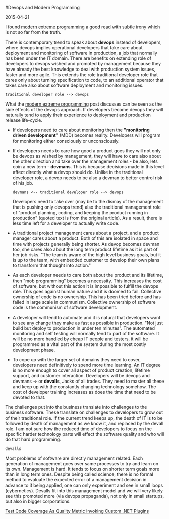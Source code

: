#Devops and Modern Programming

2015-04-21

<!--- tags: architecture deployment -->

I found [modern extreme programming](http://benjiweber.co.uk/blog/2015/04/17/modern-extreme-programming/) a good read with subtle irony which is not so far from the truth.

There is contemporary trend to speak about **devops** instead of developers, where devops implies operational developers that take care about deployment and monitoring of software in production, a job that normally has been under the IT domain. There are benefits on extending role of developers to devops wished and promoted by management because they have already the best knowledge to deal with production system issues, faster and more agile. This extends the role traditional developer role that cares only about turning specification to code, to an additional operator that takes care also about software deployment and monitoring issues.

```
traditional developer role --> devops
```

What the [modern extreme programming](http://benjiweber.co.uk/blog/2015/04/17/modern-extreme-programming/) post discusses can be seen as the side effects of the devops approach.
If developers become devops they will naturally tend to apply their experience to deployment and production release life-cycle. 

* If developers need to care about monitoring then the **"monitoring driven development"** (MDD) becomes reality. Developers will program for monitoring either consciously or unconsciously.

* If developers needs to care how good a product goes they will not only be devops as wished by management, they will have to care also about the other direction and take over the management roles - be also, lets coin a new term - **devmans**. This is because decisions made in this level affect directly what a devop should do. Unlike in the traditional developer role, a devop needs to be also a devman to better control risk of his job.

	```
	devmans <-- traditional developer role --> devops
	```

	Developers need to take over (may be to the dismay of the management that is pushing only devops trend) also the traditional management role of "product planning, coding, and keeping the product running in production"  (quoted text is from the original article). As a result, there is less time left for a developer to actually write code.

* A traditional project management cares about a project, and a product manager cares about a product. Both of this are isolated in space and time with projects generally being shorter. As devop becomes devman too, she cares also about the long term product lifetime as it is part of her job risks. "The team is aware of the high level business goals, but it is up to the team, with embedded customer to develop their own plans to transform that thought into action."

* As each developer needs to care both about the product and its lifetime, then "mob programming" becomes a necessity. This increases the cost of software, but without this action it is impossible to fulfill the devops role. This goes against human nature and it is doomed to fail. Collective ownership of code is no ownership. This has been tried before and has failed in large scale in communism. Collective ownership of software code is the communism of software development.

* A developer will tend to automate and it is natural that developers want to see any change they make as fast as possible in production. "Not just build but deploy to production in under ten minutes". The automated monitoring and self testing will normally tend to part of the software. It will be no more handled by cheap IT people and testers, it will be programmed as a vital part of the system during the most costly development phase.

* To cope up with the larger set of domains they need to cover, developers need definitively to spend more time learning. An IT degree is no more enough to cover all aspect of product creation, lifetime support, and customer interaction. Developers will be devops and devmans -> or **devalls**, Jacks of all trades. They need to master all these and keep up with the constantly changing technology somehow. The cost of developer training increases as does the time that need to be devoted to that.

The challenges put into the business translate into challenges to the business software. These translate on challenges to developers to grow out of their traditional role. If the current trend keeps up, the death of IT is to be followed by death of management as we know it, and replaced by the devall role. I am not sure how the reduced time of developers to focus on the specific harder technology parts will effect the software quality and who will do that hard programming.

```
devalls
```

Most problems of software are directly management related. Each generation of management goes over same processes to try and learn on its own. Management is hard. It tends to focus on shorter term goals more than in long term ones. Despite being called science, there is no formal method to evaluate the expected error of a management decision in advance to it being applied, one can only experiment and see in small loops (cybernetics). Devalls fit into this management model and we will very likely see this promoted more (via devops propaganda), not only in small startups, but also in bigger corporations.

<ins class='nfooter'><a id='fprev' href='#blog/2015/2015-04-23-Test-Code-Coverage-As-Quality-Metric.md'>Test Code Coverage As Quality Metric</a> <a id='fnext' href='#blog/2015/2015-04-16-Invoking-Custom-.NET-Plugins.md'>Invoking Custom .NET Plugins</a></ins>

